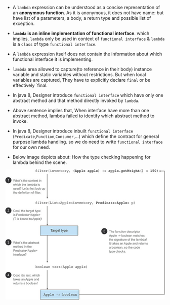 - A `lambda` expression can be understood as a concise representation of an **anonymous function**. As it is anonymous,
  it
  does not have name: but have list of a parameters, a body, a return type and possible list of exception.
- **`lambda` is an inline implementation of functional interface**. which implies, `lambda` only be used in context
  of `functional interface` & `lambda` is a `class` of type `functional interface`.
- A `lambda` expression itself does not contain the information about which functional interface it is implementing.
- `lambda` area allowed to capture(to reference in their body) instance variable and static variables without
  restrictions. But when local variables are captured, They have to explicitly declare `final` or be effectively `final.
- In java 8, Designer introduce `functional interface` which have only one abstract method and that method directly
  invoked by `lambda`.
- Above sentence implies that, When interface have more than one abstract method, lambda failed to identify which
  abstract method to invoke.
- In java 8, Designer introduce inbuilt `functional interface` (`Predicate`,`Function`,`Consumer`,...) which define
  the contract for general purpose lambda handling. so we do need to write `functional interface` for our own need.

- Below image depicts about: How the type checking happening for lambda behind the scene.

![image info](../../../../../main/resources/images/lambda_type_checking.jpg)

